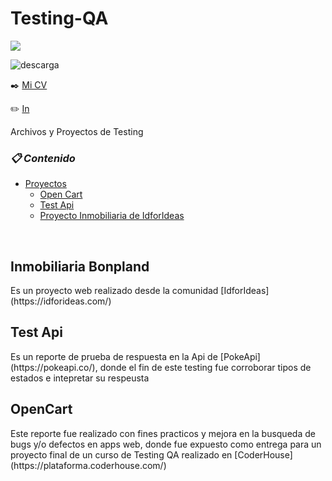 # Testing-QA

<p align="left">
  <a href="https://skillicons.dev">
    <img src="https://skillicons.dev/icons?i=html,js,css,mysql,react,vscode" />
  </a>
</p>


![descarga](https://user-images.githubusercontent.com/86979361/187540414-5f58deaa-2201-456a-b358-d3d37be24dfb.jpg)

✒️ [Mi CV](./Docs/CV%20-%20Maxi%20Barbosa.pdf)

✏️ [In](https://www.linkedin.com/in/maxi-barbosa/)

Archivos y Proyectos de Testing


<h3 align="left"><em>📋 Contenido </em></h3>

- [Proyectos](#Proyectos)
  - [Open Cart](./Docs/TestingOpenCart.pdf) 
  - [Test Api](./Docs/Apimon_MaximilianoBarbosa.pdf)
  - [Proyecto Inmobiliaria de IdforIdeas](https://github.com/MaxiBarbo/Testing_Bonpland/blob/main/README.md)
<br/>

<h2 align="left"> Inmobiliaria Bonpland</h2>
Es un proyecto web realizado desde la comunidad [IdforIdeas](https://idforideas.com/)

<h2 align="left"> Test Api</h2>
Es un reporte de prueba de respuesta en la Api de [PokeApi](https://pokeapi.co/), donde el fin de este testing fue corroborar tipos de estados e intepretar su respeusta

<h2 align="left"> OpenCart</h2>
Este reporte fue realizado con fines practicos y mejora en la busqueda de bugs y/o defectos en apps web, donde fue expuesto como entrega para un proyecto final de un curso de Testing QA realizado en [CoderHouse](https://plataforma.coderhouse.com/)
    
